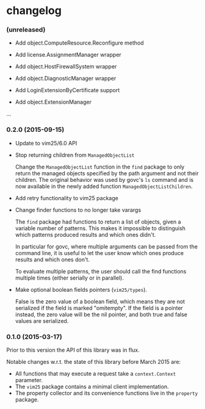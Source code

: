 # changelog

### (unreleased)

* Add object.ComputeResource.Reconfigure method

* Add license.AssignmentManager wrapper

* Add object.HostFirewallSystem wrapper

* Add object.DiagnosticManager wrapper

* Add LoginExtensionByCertificate support

* Add object.ExtensionManager

...

### 0.2.0 (2015-09-15)

* Update to vim25/6.0 API

* Stop returning children from `ManagedObjectList`

    Change the `ManagedObjectList` function in the `find` package to only
    return the managed objects specified by the path argument and not their
    children. The original behavior was used by govc's `ls` command and is
    now available in the newly added function `ManagedObjectListChildren`.

* Add retry functionality to vim25 package

* Change finder functions to no longer take varargs

    The `find` package had functions to return a list of objects, given a
    variable number of patterns. This makes it impossible to distinguish which
    patterns produced results and which ones didn't.

    In particular for govc, where multiple arguments can be passed from the
    command line, it is useful to let the user know which ones produce results
    and which ones don't.

    To evaluate multiple patterns, the user should call the find functions
    multiple times (either serially or in parallel).

* Make optional boolean fields pointers (`vim25/types`).

    False is the zero value of a boolean field, which means they are not serialized
    if the field is marked "omitempty". If the field is a pointer instead, the zero
    value will be the nil pointer, and both true and false values are serialized.

### 0.1.0 (2015-03-17)

Prior to this version the API of this library was in flux.

Notable changes w.r.t. the state of this library before March 2015 are:

* All functions that may execute a request take a `context.Context` parameter.
* The `vim25` package contains a minimal client implementation.
* The property collector and its convenience functions live in the `property` package.
